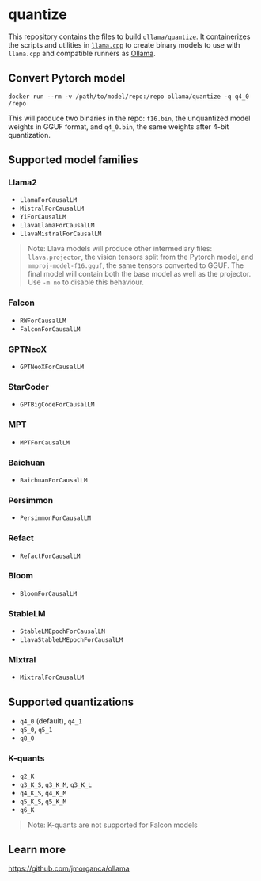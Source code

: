 # quantize

This repository contains the files to build [`ollama/quantize`](https://hub.docker.com/r/ollama/quantize). It containerizes the scripts and utilities in [`llama.cpp`](https://github.com/ggerganov/llama.cpp) to create binary models to use with `llama.cpp` and compatible runners as [Ollama](https://github.com/jmorganca/ollama).

## Convert Pytorch model

```
docker run --rm -v /path/to/model/repo:/repo ollama/quantize -q q4_0 /repo
```

This will produce two binaries in the repo: `f16.bin`, the unquantized model weights in GGUF format, and `q4_0.bin`, the same weights after 4-bit quantization.

## Supported model families

### Llama2

- `LlamaForCausalLM`
- `MistralForCausalLM`
- `YiForCausalLM`
- `LlavaLlamaForCausalLM`
- `LlavaMistralForCausalLM`

> Note: Llava models will produce other intermediary files: `llava.projector`, the vision tensors split from the Pytorch model, and `mmproj-model-f16.gguf`, the same tensors converted to GGUF. The final model will contain both the base model as well as the projector. Use `-m no` to disable this behaviour.

### Falcon

- `RWForCausalLM`
- `FalconForCausalLM`

### GPTNeoX

- `GPTNeoXForCausalLM`

### StarCoder

- `GPTBigCodeForCausalLM`

### MPT

- `MPTForCausalLM`

### Baichuan

- `BaichuanForCausalLM`

### Persimmon

- `PersimmonForCausalLM`

### Refact

- `RefactForCausalLM`

### Bloom

- `BloomForCausalLM`

### StableLM

- `StableLMEpochForCausalLM`
- `LlavaStableLMEpochForCausalLM`

### Mixtral

- `MixtralForCausalLM`

## Supported quantizations

- `q4_0` (default), `q4_1`
- `q5_0`, `q5_1`
- `q8_0`

### K-quants

- `q2_K`
- `q3_K_S`, `q3_K_M`, `q3_K_L`
- `q4_K_S`, `q4_K_M`
- `q5_K_S`, `q5_K_M`
- `q6_K`

> Note: K-quants are not supported for Falcon models

## Learn more

https://github.com/jmorganca/ollama
